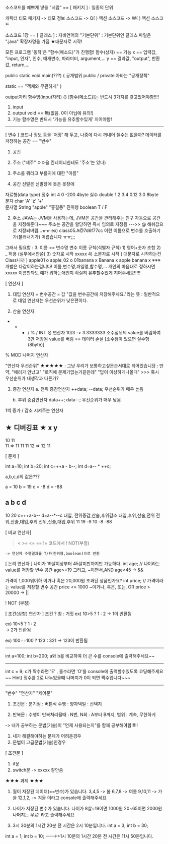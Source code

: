소스코드를 예쁘게 넣을 "서랍"
 == [ 패키지 ]
 : 일종의 단위

캐릭터 티모 패키지 
 -> 티모 정보 소스코드
 -> Q( ) 액션 소스코드
 -> W( ) 액션 소스코드

소스코드 1장 == [ 클래스 ]
 : 자바언어의 "기본단위"
 : 기본단위인 클래스 파일은 ".java" 확장자명을 가짐
★대문자로 시작!

모든 프로그램 '동작'은 "함수(메소드)"가 진행함!
 함수(상자) == 기능
 x == 입력값, "input, 인자", 인수, 매개변수, 파라미터, argument,...
 y == 결과값, "output", 반환값, return,...

public static void main(???) {
공개범위 public / private
자바는 "공개정책"

static == "객체와 무관하게" 
}

output자리 함수명(input자리) {}
[함수(메소드)]는 반드시 3가지를 갖고있어야함!!!!
1. input
2. output
	void == 無(없음. 0이 아닙에 유의!)
3. 기능
	함수명은 반드시 '기능을 유추할수있게' 지어야함!
-------------------------------------------------------------------------------------------

[ 변수 ]
 코드나 정보 등을 '저장' 해 두고, 
 나중에 다시 꺼내어 쓸수는 없을까?
데이터를 저장하는 공간 == "변수"
 1. 공간
 2. 주소 ("제주" ㅇㅇ읍 컨테이너한테도 '주소'는 있다)
 3. 주소를 뭐라고 부를지에 대한 "이름"
 
1. 공간
	신발은 신발장에
	옷은 옷장에

자료형(data type)
정수 	int	4 0 -200			4byte
실수 	double	1.2 3.4 0.12 3.0		8byte
문자	char	'A' 'z' '+'			
문자열	String	"apple" "홍길동"
진위형	boolean  T / F

2. 주소
JAVA는 JVM을 사용하는데, JVM은 공간을 관리해주는 친구
자동으로 공간을 지정해준다~~~
주소는 공간을 할당하면 즉시 임의로 지정됨
 --->> @ 해쉬값으로 지정되버림...ㅠㅠ
	ex) class05.A@7d6f77cc
이런 이름으로 변수를 호출하기가(불러내기가) 어렵습니다 ㅠㅠ;;;

그래서 필요함 : 
3. 이름 
	== 변수명
	변수 이름 규칙(식별자 규칙)
	1) 영어+숫자 조합
	2) _ 허용 (실무에서안씀)
	3) 숫자로 시작 xxxxx
	4) 소문자로 시작 ( 대문자로 시작하는건 Class니까 )
	apple01		o
	apple_02		o
	01banana		x
	Banana		x
	apple banana	x
	※※※ 개발은 다같이하는겁니다!
		이름,변수명,파일명,함수명,... 개인의 마음대로 정하시면xxxxx
		이름만봐도 얘가 뭐하는애인지 확실히 유추할수있게 지어주세요!!!!!
	
[ 연산자 ]
1) 대입 연산자 =
 변수공간 = 값
 "값을 변수공간에 저장해주세요."라는 뜻
 : 일반적으로 대입 연산자는 우선순위가 낮은편이다. 

2) 산술 연산자
+ - * / %
/ INT 몫 연산자
	10/3 -> 3.3333333
		소수점뒤의 value를 버림하여
		3만 저장됨 
value를 버림 == 데이터 손실
[소수점이 있으면 실수형 (8byte)]

% MOD 나머지 연산자

"연산자 우선순위" ★★★★★
 : 그냥 우리가 보통하고싶은순서대로 되어있습니당
 : 만약,	"에러가 안났고"
	"로직에 문제가없는거같은데"
	"답이 이상하게나올때"
	>>> 혹시 우선순위가 내생각과 다른가?

3) 증감 연산자 
	a. 전위 증감연산자
		++data;
		--data;
		우선순위가 매우 높음

	b. 후위 증감연산자
		data++;
		data--;
		우선순위가 매우 낮음

1씩 증가 / 감소 시켜주는 연산자

★ 디버깅표 ★
x	y
---------------------
10
11		
	11 	=> 11 11
	11
12		=> 12 11

[ 문제 ]

int a=10;
int b=20;
int c=++a - b--;
int d=a-- * ++c;

a,b,c,d의 값은???

a = 10
b = 19
c = -8
d = -88

a	b	c				d
-----------------------------------------------------------------
10	20	c=++a-b--			d=a--*--c
		대입, 전위증감,산술,후위감소		대입,후위,산술,전위
		전위,산술,대입,후위			전위,산술,대입,후위
11	19	-9
10		-8				-88



[ 비교 연산자]
>	<	>=	<=	==	!=
코드에서 ! NOT(부정)

	-> 연산자 수행결과를 T/F(진위형,boolean)으로 반환

[ 논리 연산자 ]
 나이가 19살이상부터 45살미만까지만 가능하다. 
 int age; // 나이라는 value를 저장할 변수 공간
 age>=19 그리고, ~이면서,AND age<45 
	 -> &&

 가격이 1,000워이하 이거나 혹은 20,000원 초과된 상품인가요?
 int price; // 가격이라는 value를 저장할 변수 공간
 price <= 1000 ~이거나, 혹은, 또는, OR price > 20000
		     -> || 

 ! NOT (부정)

[ 조건(삼항) 연산자 ]
 조건 ? 참 : 거짓 
 ex) 10>5 ? 1 : 2
	-> 1이 반환됨

 ex) 10<5 ? 1 : 2	
	-> 2가 반환됨

 ex) 100==100 ? 123 : 321
	-> 123이 반환됨

-------------------------------------------

int a=100;
int b=200;
a와 b를 비교하여
더 큰 수를 console에 출력해주세요~~

-------------------------------------------

int c = 9;
c가 짝수라면 'E' , 홀수라면 'O'를 console에 출력할수있도록 코딩해주세요~~
Hint) 정수를 2로 나누었을때 나머지가 0이 되면 짝수입니다~~~


-------------------------------------------

"변수"
"연산자"
"제어문"
 1) 조건문
	: 분기점
	: 버튼식 수행
	: 양자택일
	: 선택지

 2) 반복문
	: 수행이 반복처리될때
	: N번, N회
	: A부터 B까지, 범위
	: 계속, 무한하게

-> 내가 공부하는 문법(기술)이 "언제 사용되는지"를 함께 공부해야함!!!!!


1. 내가 해결해야하는 문제가 어려운경우
2. 문법이 고급문법(기술)인경우


[ 조건문 ]
 1) if문
 2) switch문 
	-> xxxxx 잘안씀

★★★ 과제 ★★★
1. 월이 저장된 데이터(==변수)가 있습니다. 
3,4,5 -> 봄
6,7,8 -> 여름
9,10,11 -> 가을
12,1,2, -> 겨울
이라고 console에 출력해주세요

2. 나이가 저장된 변수가 있습니다. 
나이가 8살~19이면 1000원
20~65이면 2000원
나머지는 무료!
라고 출력해주세요

3. 3시 30분의 1시간 20분 전 시간은 2시 10분입니다. 
int a = 3;
int b = 30;

int a = 1;
int b = 10;
--->>1시 10분의 1시간 20분 전 시간은 11시 50분입니다. 




























